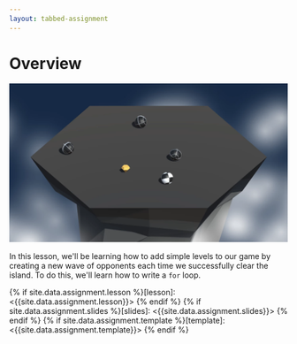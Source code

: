 ```yaml
---
layout: tabbed-assignment
---
```


# Overview

<img class="overview-image" src="assets/images/prototype-4/lesson-4-banner.png">

In this lesson, we'll be learning how to add simple levels to our game by creating a new wave of opponents each time we successfully clear the island. To do this, we'll learn how to write a `for` loop.

<!-- Don't edit links here, change them in _data/assignment.yml instead, -->

{% if site.data.assignment.lesson   %}[lesson]: <{{site.data.assignment.lesson}}>     {% endif %}
{% if site.data.assignment.slides   %}[slides]:   <{{site.data.assignment.slides}}>   {% endif %}
{% if site.data.assignment.template %}[template]: <{{site.data.assignment.template}}> {% endif %}
